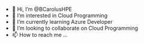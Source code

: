 - 👋 Hi, I’m @BCarolusHPE
- 👀 I’m interested in Cloud Programming
- 🌱 I’m currently learning Azure Developer
- 💞️ I’m looking to collaborate on Cloud Programming
- 📫 How to reach me ...

<!---
BCarolusHPE/BCarolusHPE is a ✨ special ✨ repository because its `README.md` (this file) appears on your GitHub profile.
You can click the Preview link to take a look at your changes.
--->
